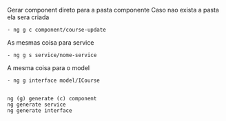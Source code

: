 Gerar component direto para a pasta componente
Caso nao exista a pasta ela sera criada

    - ng g c component/course-update

As mesmas coisa para service

    - ng g s service/nome-service

A mesma coisa para o model

    - ng g interface model/ICourse


    ng (g) generate (c) component
    ng generate service
    ng generate interface